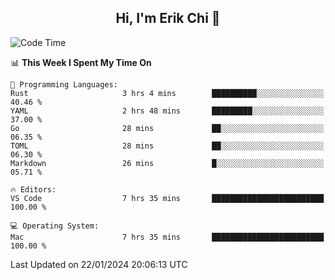 <h2 align="center"> Hi, I'm Erik Chi 👋 </h2>

<table>
    
<!--START_SECTION:waka-->
![Code Time](http://img.shields.io/badge/Code%20Time-2%2C655%20hrs%2059%20mins-blue)

📊 **This Week I Spent My Time On** 

```text
💬 Programming Languages: 
Rust                     3 hrs 4 mins        ██████████░░░░░░░░░░░░░░░   40.46 % 
YAML                     2 hrs 48 mins       █████████░░░░░░░░░░░░░░░░   37.00 % 
Go                       28 mins             ██░░░░░░░░░░░░░░░░░░░░░░░   06.35 % 
TOML                     28 mins             ██░░░░░░░░░░░░░░░░░░░░░░░   06.30 % 
Markdown                 26 mins             █░░░░░░░░░░░░░░░░░░░░░░░░   05.71 % 

🔥 Editors: 
VS Code                  7 hrs 35 mins       █████████████████████████   100.00 % 

💻 Operating System: 
Mac                      7 hrs 35 mins       █████████████████████████   100.00 % 
```


 Last Updated on 22/01/2024 20:06:13 UTC
<!--END_SECTION:waka-->
</td></tr>
</table>